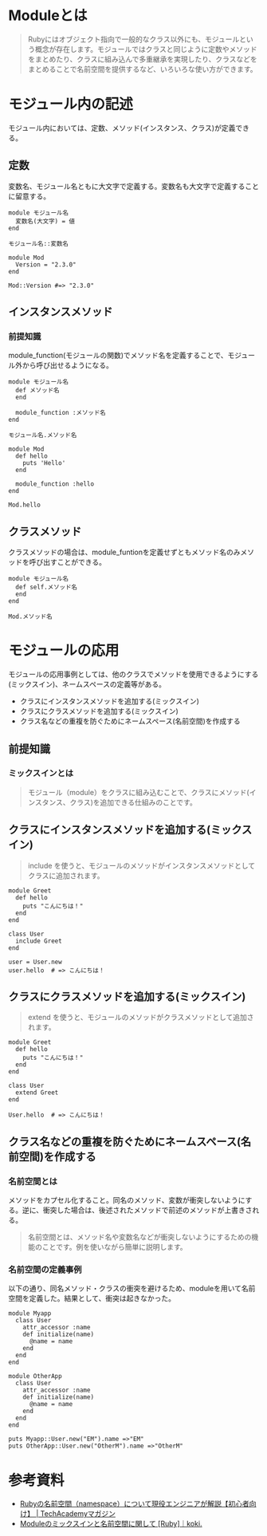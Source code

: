 # Moduleとは
> Rubyにはオブジェクト指向で一般的なクラス以外にも、モジュールという概念が存在します。モジュールではクラスと同じように定数やメソッドをまとめたり、クラスに組み込んで多重継承を実現したり、クラスなどをまとめることで名前空間を提供するなど、いろいろな使い方ができます。

# モジュール内の記述
モジュール内においては、定数、メソッド(インスタンス、クラス)が定義できる。

## 定数
変数名、モジュール名ともに大文字で定義する。変数名も大文字で定義することに留意する。

```
module モジュール名
  変数名(大文字) = 値
end

モジュール名::変数名
```

```
module Mod
  Version = "2.3.0"
end

Mod::Version #=> "2.3.0"
```

## インスタンスメソッド
### 前提知識

module_function(モジュールの関数)でメソッド名を定義することで、モジュール外から呼び出せるようになる。

```
module モジュール名
  def メソッド名
  end

  module_function :メソッド名
end

モジュール名.メソッド名
```

```
module Mod
  def hello
    puts 'Hello'
  end

  module_function :hello
end

Mod.hello
```

## クラスメソッド
クラスメソッドの場合は、module_funtionを定義せずともメソッド名のみメソッドを呼び出すことができる。

```
module モジュール名
  def self.メソッド名
  end
end

Mod.メソッド名
```

# モジュールの応用
モジュールの応用事例としては、他のクラスでメソッドを使用できるようにする(ミックスイン)、ネームスペースの定義等がある。

- クラスにインスタンスメソッドを追加する(ミックスイン)
- クラスにクラスメソッドを追加する(ミックスイン)
- クラス名などの重複を防ぐためにネームスペース(名前空間)を作成する

## 前提知識
### ミックスインとは
> モジュール（module）をクラスに組み込むことで、クラスにメソッド(インスタンス、クラス)を追加できる仕組みのことです。

## クラスにインスタンスメソッドを追加する(ミックスイン)
> include を使うと、モジュールのメソッドがインスタンスメソッドとしてクラスに追加されます。

```
module Greet
  def hello
    puts "こんにちは！"
  end
end

class User
  include Greet
end

user = User.new
user.hello  # => こんにちは！
```

## クラスにクラスメソッドを追加する(ミックスイン)
> extend を使うと、モジュールのメソッドがクラスメソッドとして追加されます。

```
module Greet
  def hello
    puts "こんにちは！"
  end
end

class User
  extend Greet
end

User.hello  # => こんにちは！
```

## クラス名などの重複を防ぐためにネームスペース(名前空間)を作成する
### 名前空間とは
メソッドをカプセル化すること。同名のメソッド、変数が衝突しないようにする。逆に、衝突した場合は、後述されたメソッドで前述のメソッドが上書きされる。
> 名前空間とは、メソッド名や変数名などが衝突しないようにするための機能のことです。例を使いながら簡単に説明します。

### 名前空間の定義事例
以下の通り、同名メソッド・クラスの衝突を避けるため、moduleを用いて名前空間を定義した。結果として、衝突は起きなかった。

```
module Myapp
  class User
    attr_accessor :name
    def initialize(name)
      @name = name
    end
  end
end

module OtherApp
  class User
    attr_accessor :name
    def initialize(name)
      @name = name
    end
  end
end

puts Myapp::User.new("EM").name =>"EM"
puts OtherApp::User.new("OtherM").name =>"OtherM"
```

# 参考資料
- [Rubyの名前空間（namespace）について現役エンジニアが解説【初心者向け】 | TechAcademyマガジン](https://magazine.techacademy.jp/magazine/22391)
- [Moduleのミックスインと名前空間に関して [Ruby]｜koki.](https://note.com/kokitecture/n/n1595aeb7d8a9)
